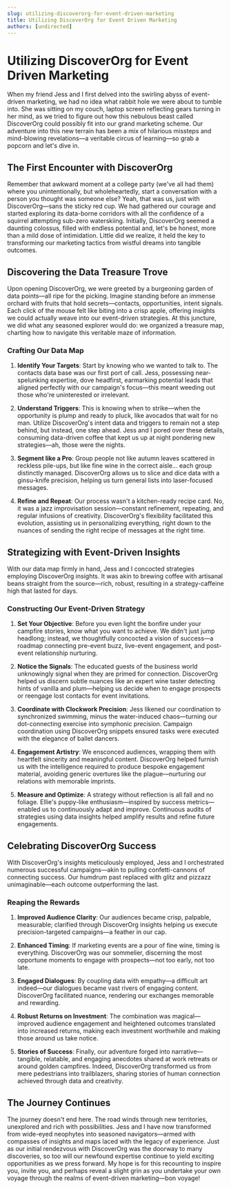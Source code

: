 ```yaml
---
slug: utilizing-discoverorg-for-event-driven-marketing
title: Utilizing DiscoverOrg for Event Driven Marketing
authors: [undirected]
---
```



# Utilizing DiscoverOrg for Event Driven Marketing

When my friend Jess and I first delved into the swirling abyss of event-driven marketing, we had no idea what rabbit hole we were about to tumble into. She was sitting on my couch, laptop screen reflecting gears turning in her mind, as we tried to figure out how this nebulous beast called DiscoverOrg could possibly fit into our grand marketing scheme. Our adventure into this new terrain has been a mix of hilarious missteps and mind-blowing revelations—a veritable circus of learning—so grab a popcorn and let's dive in.

## The First Encounter with DiscoverOrg

Remember that awkward moment at a college party (we've all had them) where you unintentionally, but wholeheartedly, start a conversation with a person you thought was someone else? Yeah, that was us, just with DiscoverOrg—sans the sticky red cup. We had gathered our courage and started exploring its data-borne corridors with all the confidence of a squirrel attempting sub-zero waterskiing. Initially, DiscoverOrg seemed a daunting colossus, filled with endless potential and, let's be honest, more than a mild dose of intimidation. Little did we realize, it held the key to transforming our marketing tactics from wistful dreams into tangible outcomes.

## Discovering the Data Treasure Trove

Upon opening DiscoverOrg, we were greeted by a burgeoning garden of data points—all ripe for the picking. Imagine standing before an immense orchard with fruits that hold secrets—contacts, opportunities, intent signals. Each click of the mouse felt like biting into a crisp apple, offering insights we could actually weave into our event-driven strategies. At this juncture, we did what any seasoned explorer would do: we organized a treasure map, charting how to navigate this veritable maze of information.

### Crafting Our Data Map

1. **Identify Your Targets**: Start by knowing who we wanted to talk to. The contacts data base was our first port of call. Jess, possessing near-spelunking expertise, dove headfirst, earmarking potential leads that aligned perfectly with our campaign's focus—this meant weeding out those who're uninterested or irrelevant.

2. **Understand Triggers**: This is knowing when to strike—when the opportunity is plump and ready to pluck, like avocados that wait for no man. Utilize DiscoverOrg's intent data and triggers to remain not a step behind, but instead, one step ahead.  Jess and I pored over these details, consuming data-driven coffee that kept us up at night pondering new strategies—ah, those were the nights.

3. **Segment like a Pro**: Group people not like autumn leaves scattered in reckless pile-ups, but like fine wine in the correct aisle... each group distinctly managed. DiscoverOrg allows us to slice and dice data with a ginsu-knife precision, helping us turn general lists into laser-focused messages.

4. **Refine and Repeat**: Our process wasn't a kitchen-ready recipe card. No, it was a jazz improvisation session—constant refinement, repeating, and regular infusions of creativity. DiscoverOrg's flexibility facilitated this evolution, assisting us in personalizing everything, right down to the nuances of sending the right recipe of messages at the right time.

## Strategizing with Event-Driven Insights

With our data map firmly in hand, Jess and I concocted strategies employing DiscoverOrg insights. It was akin to brewing coffee with artisanal beans straight from the source—rich, robust, resulting in a strategy-caffeine high that lasted for days.

### Constructing Our Event-Driven Strategy

1. **Set Your Objective**: Before you even light the bonfire under your campfire stories, know what you want to achieve. We didn't just jump headlong; instead, we thoughtfully concocted a vision of success—a roadmap connecting pre-event buzz, live-event engagement, and post-event relationship nurturing.

2. **Notice the Signals**: The educated guests of the business world unknowingly signal when they are primed for connection. DiscoverOrg helped us discern subtle nuances like an expert wine taster detecting hints of vanilla and plum—helping us decide when to engage prospects or reengage lost contacts for event invitations.

3. **Coordinate with Clockwork Precision**: Jess likened our coordination to synchronized swimming, minus the water-induced chaos—turning our dot-connecting exercise into symphonic precision. Campaign coordination using DiscoverOrg snippets ensured tasks were executed with the elegance of ballet dancers.

4. **Engagement Artistry**: We ensconced audiences, wrapping them with heartfelt sincerity and meaningful content. DiscoverOrg helped furnish us with the intelligence required to produce bespoke engagement material, avoiding generic overtures like the plague—nurturing our relations with memorable imprints.

5. **Measure and Optimize**: A strategy without reflection is all fall and no foliage. Ellie's puppy-like enthusiasm—inspired by success metrics—enabled us to continuously adapt and improve. Continuous audits of strategies using data insights helped amplify results and refine future engagements.

## Celebrating DiscoverOrg Success

With DiscoverOrg's insights meticulously employed, Jess and I orchestrated numerous successful campaigns—akin to pulling confetti-cannons of connecting success. Our humdrum past replaced with glitz and pizzazz unimaginable—each outcome outperforming the last.
  
### Reaping the Rewards

1. **Improved Audience Clarity**: Our audiences became crisp, palpable, measurable; clarified through DiscoverOrg insights helping us execute precision-targeted campaigns—a feather in our cap.

2. **Enhanced Timing**: If marketing events are a pour of fine wine, timing is everything. DiscoverOrg was our sommelier, discerning the most opportune moments to engage with prospects—not too early, not too late.

3. **Engaged Dialogues**: By coupling data with empathy—a difficult art indeed—our dialogues became vast rivers of engaging content. DiscoverOrg facilitated nuance, rendering our exchanges memorable and rewarding.

4. **Robust Returns on Investment**: The combination was magical—improved audience engagement and heightened outcomes translated into increased returns, making each investment worthwhile and making those around us take notice.

5. **Stories of Success**: Finally, our adventure forged into narrative—tangible, relatable, and engaging anecdotes shared at work retreats or around golden campfires. Indeed, DiscoverOrg transformed us from mere pedestrians into trailblazers, sharing stories of human connection achieved through data and creativity. 

## The Journey Continues

The journey doesn't end here. The road winds through new territories, unexplored and rich with possibilities. Jess and I have now transformed from wide-eyed neophytes into seasoned navigators—armed with compasses of insights and maps laced with the legacy of experience. Just as our initial rendezvous with DiscoverOrg was the doorway to many discoveries, so too will our newfound expertise continue to yield exciting opportunities as we press forward. My hope is for this recounting to inspire you, invite you, and perhaps reveal a slight grin as you undertake your own voyage through the realms of event-driven marketing—bon voyage!